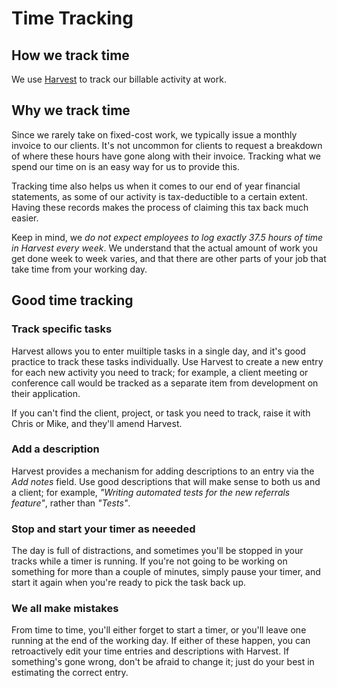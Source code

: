 # Time Tracking

## How we track time

We use [Harvest](https://www.getharvest.com/) to track our billable activity at work.

## Why we track time

Since we rarely take on fixed-cost work, we typically issue a monthly invoice to our clients. It's not uncommon for clients to request a breakdown of where these hours have gone along with their invoice. Tracking what we spend our time on is an easy way for us to provide this.

Tracking time also helps us when it comes to our end of year financial statements, as some of our activity is tax-deductible to a certain extent. Having these records makes the process of claiming this tax back much easier.

Keep in mind, we *do not expect employees to log exactly 37.5 hours of time in Harvest every week*. We understand that the actual amount of work you get done week to week varies, and that there are other parts of your job that take time from your working day.

## Good time tracking

### Track specific tasks

Harvest allows you to enter muiltiple tasks in a single day, and it's good practice to track these tasks individually. Use Harvest to create a new entry for each new activity you need to track; for example, a client meeting or conference call would be tracked as a separate item from development on their application. 

If you can't find the client, project, or task you need to track, raise it with Chris or Mike, and they'll amend Harvest.

### Add a description

Harvest provides a mechanism for adding descriptions to an entry via the _Add notes_ field. Use good descriptions that will make sense to both us and a client; for example, _"Writing automated tests for the new referrals feature"_, rather than _"Tests"_.

### Stop and start your timer as neeeded

The day is full of distractions, and sometimes you'll be stopped in your tracks while a timer is running. If you're not going to be working on something for more than a couple of minutes, simply pause your timer, and start it again when you're ready to pick the task back up.

### We all make mistakes

From time to time, you'll either forget to start a timer, or you'll leave one running at the end of the working day. If either of these happen, you can retroactively edit your time entries and descriptions with Harvest. If something's gone wrong, don't be afraid to change it; just do your best in estimating the correct entry.

